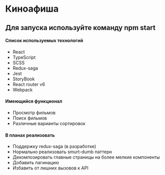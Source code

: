 # Киноафиша
## Для запуска используйте команду npm start
#### Список используемых технологий
- React
- TypeScript
- SCSS
- Redux-saga
- Jest
- StoryBook
- React router v6
- Webpack
#### Имеющийся функционал
- Просмотр фильмов
- Поиск фильмов
- Различные варианты сортировок
#### В планах реализовать
- Поддержку redux-saga (в разработке)
- Нормально реализовать smurt-dumb паттерн
- Декомпозировать главные страницы на более мелкие компоненты 
- Добавить пагинацию
- Избавить от лишних вызовов к API
